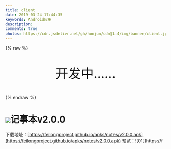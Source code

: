 ```yaml
---
title: client
date: 2019-03-24 17:44:35
keywords: Android应用
description: 
comments: true
photos: https://cdn.jsdelivr.net/gh/honjun/cdn@1.4/img/banner/client.jpg
---
```


{% raw %}
<div style="text-align: center;">
<p style="font-size: 40px;">开发中......</p>
</div>
{% endraw %}



![](https://feilongproject.github.io/apks/notes/icon.png)记事本v2.0.0
=====

下载地址：[https://feilongproject.github.io/apks/notes/v2.0.0.apk](https://feilongproject.github.io/apks/notes/v2.0.0.apk)
预览：![01](https://f